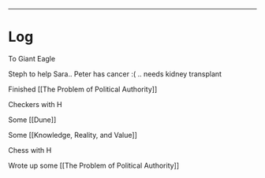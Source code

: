
---

# Log

To Giant Eagle

Steph to help Sara.. Peter has cancer :( .. needs kidney transplant

Finished [[The Problem of Political Authority]]

Checkers with H

Some [[Dune]]

Some [[Knowledge, Reality, and Value]]

Chess with H

Wrote up some [[The Problem of Political Authority]]


